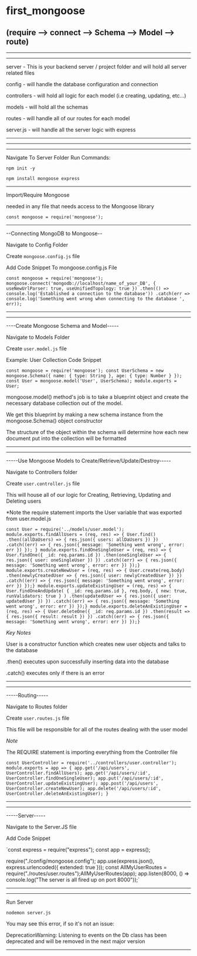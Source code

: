 # first_mongoose


(require --> connect --> Schema --> Model --> route)
----------------------------------
----------------------------------
----------------------------------




server - This is your backend server / project folder and will hold all server related files

config - will handle the database configuration and connection

controllers - will hold all logic for each model (i.e creating, updating, etc...)

models - will hold all the schemas

routes - will handle all of our routes for each model

server.js - will handle all the server logic with express

----------------------------------
----------------------------------
----------------------------------


Navigate To Server Folder
Run Commands:

`npm init -y`

`npm install mongoose express`

----------------------------------

Import/Require Mongoose 

needed in any file that needs access to the Mongoose library

`const mongoose = require('mongoose');`

----------------------------------

--Connecting MongoDB to Mongoose--

Navigate to Config Folder

Create `mongoose.config.js` file


Add Code Snippet To mongoose.config.js File 

`const mongoose = require('mongoose');
mongoose.connect('mongodb://localhost/name_of_your_DB', {
    useNewUrlParser: true,
    useUnifiedTopology: true
})
    .then(() => console.log('Established a connection to the database'))
    .catch(err => console.log('Something went wrong when connecting to the database ', err));`
    
    
----------------------------------
----------------------------------

----Create Mongoose Schema and Model-----

Navigate to Models Folder

Create `user.model.js` file

Example: User Collection Code Snippet 

 `const mongoose = require('mongoose');
    const UserSchema = new mongoose.Schema({
    name: {
        type: String
    },
    age: {
        type: Number
    }
});
 const User = mongoose.model('User', UserSchema);
   module.exports = User;`


mongoose.model() method's job is to take a blueprint object and create the necessary database collection out of the model.

We get this blueprint by making a new schema instance from the mongoose.Schema() object constructor

The structure of the object within the schema will determine how each new document put into the collection will be formatted

--------------------------------------------------
--------------------------------------------------

-----Use Mongoose Models to Create/Retrieve/Update/Destroy-----

Navigate to Controllers folder

Create `user.controller.js` file 

This will house all of our logic for Creating, Retrieving, Updating and Deleting users 

*Note the require statement imports the User variable that was exported from user.model.js

`const User = require('../models/user.model');
 module.exports.findAllUsers = (req, res) => {
    User.find()
        .then((allDaUsers) => {
            res.json({ users: allDaUsers })
        })
        .catch((err) => {
            res.json({ message: 'Something went wrong', error: err })
        });
}
 module.exports.findOneSingleUser = (req, res) => {
    User.findOne({ _id: req.params.id })
        .then(oneSingleUser => {
            res.json({ user: oneSingleUser })
        })
        .catch((err) => {
            res.json({ message: 'Something went wrong', error: err })
        });}
 module.exports.createNewUser = (req, res) => {
    User.create(req.body)
        .then(newlyCreatedUser => {
            res.json({ user: newlyCreatedUser })
        })
        .catch((err) => {
            res.json({ message: 'Something went wrong', error: err })
        });}
 module.exports.updateExistingUser = (req, res) => {
    User.findOneAndUpdate(
        { _id: req.params.id },
        req.body,
        { new: true, runValidators: true }
    )
        .then(updatedUser => {
            res.json({ user: updatedUser })
        })
        .catch((err) => {
            res.json({ message: 'Something went wrong', error: err })
        });}
 module.exports.deleteAnExistingUser = (req, res) => {
    User.deleteOne({ _id: req.params.id })
        .then(result => {
            res.json({ result: result })
        })
        .catch((err) => {
            res.json({ message: 'Something went wrong', error: err })
        });}`


*Key Notes*

User is a constructor function which creates new user objects and talks to the database

.then() executes upon successfully inserting data into the database

.catch() executes only if there is an error 


--------------------------------------------------
--------------------------------------------------


-----Routing-----

Navigate to Routes folder

Create `user.routes.js` file

This file will be responsible for all of the routes dealing with the user model 

*Note*

The REQUIRE statement is importing everything from the Controller file

`const UserController = require('../controllers/user.controller');
 module.exports = app => {
    app.get('/api/users', UserController.findAllUsers);
    app.get('/api/users/:id', UserController.findOneSingleUser);
    app.put('/api/users/:id', UserController.updateExistingUser);
    app.post('/api/users', UserController.createNewUser);
    app.delete('/api/users/:id', UserController.deleteAnExistingUser);
}`

--------------------------------------------------
--------------------------------------------------

-----Server-----

Navigate to the Server.JS file 

Add Code Snippet

`const express = require("express");
const app = express();

   require("./config/mongoose.config");
   app.use(express.json(), express.urlencoded({ extended: true }));
   const AllMyUserRoutes = require("./routes/user.routes");AllMyUserRoutes(app);
   app.listen(8000, () => console.log("The server is all fired up on port 8000"));`


--------------------------------------------------
--------------------------------------------------

Run Server

`nodemon server.js`

You may see this error, if so it's not an issue:

  DeprecationWarning: Listening to events on the Db class has been deprecated and will be removed in the next major version

--------------------------------------------------


